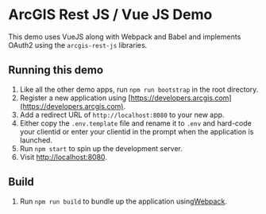 # ArcGIS Rest JS / Vue JS Demo

This demo uses VueJS along with Webpack and Babel and implements OAuth2 using
the `arcgis-rest-js` libraries.

## Running this demo

1. Like all the other demo apps, run `npm run bootstrap` in the root directory.
1. Register a new application using [https://developers.arcgis.com](https://developers.arcgis.com).
1. Add a redirect URL of `http://localhost:8080` to your new app.
1. Either copy the `.env.template` file and rename it to `.env` and hard-code your clientid or enter your clientid in the prompt when the application is launched.
1. Run `npm start` to spin up the development server.
1. Visit [http://localhost:8080](http://localhost:8080).

## Build

1. Run `npm run build` to bundle up the application using[Webpack](https://webpack.js.org/).
